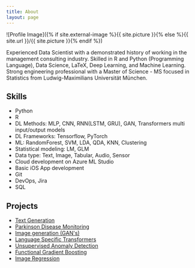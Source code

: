 ```yaml
---
title: About
layout: page
---
```

![Profile Image]({% if site.external-image %}{{ site.picture }}{% else %}{{ site.url }}/{{ site.picture }}{% endif %})

<p>Experienced Data Scientist with a demonstrated history of working in the management consulting industry. Skilled in R and Python (Programming Language), Data Science, LaTeX, Deep Learning, and Machine Learning. Strong engineering professional with a Master of Science - MS focused in Statistics from Ludwig-Maximilians Universität München.</p>


<h2>Skills</h2>

<ul class="skill-list">
	<li>Python</li>
	<li>R</li>
	<li>DL Methods: MLP, CNN, RNN(LSTM, GRU), GAN, Transformers multi input/output models</li>
	<li>DL Frameworks: Tensorflow, PyTorch</li>
	<li>ML: RandomForest, SVM, LDA, QDA, KNN, Clustering</li>
	<li>Statistical modeling: LM, GLM</li>
	<li>Data type: Text, Image, Tabular, Audio, Sensor</li>
	<li>Cloud development on Azure ML Studio</li>
	<li>Basic iOS App development</li>
	<li>Git</li>
	<li>DevOps, Jira</li>
	<li>SQL</li>
</ul>

<h2>Projects</h2>

<ul>
	<li><a href="https://github.com/">Text Generation</a></li>
	<li><a href="https://github.com/">Parkinson Disease Monitoring</a></li>
	<li><a href="https://github.com/">Image generation (GAN's)</a></li>
	<li><a href="https://github.com/">Language Specific Transformers</a></li>
	<li><a href="https://github.com/">Unsupervised Anomaly Detection</a></li>
	<li><a href="https://github.com/">Functional Gradient Boosting</a></li>
	<li><a href="https://github.com/">Image Regression</a></li>
</ul>
